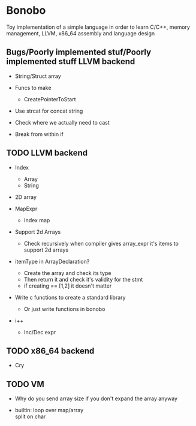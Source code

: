 # Bonobo

Toy implementation of a simple language in order to learn C/C++, memory management, LLVM, x86_64 assembly and language design

## Bugs/Poorly implemented stuf/Poorly implemented stuff  LLVM backend

* String/Struct array

* Funcs to make
    * CreatePointerToStart

* Use strcat for concat string

* Check where we actually need to cast

* Break from within if

## TODO LLVM backend

* Index
    * Array
    * String

* 2D array

* MapExpr
    * Index map 
    
* Support 2d Arrays
    * Check recursively when compiler gives array_expr it's items to support 2d arrays

* itemType in ArrayDeclaration?
    * Create the array and check its type 
    * Then return it and check it's validity for the stmt
    * if creating == [1,2] it doesn't matter


* Write c functions to create a standard library
    * Or just write functions in bonobo

* i++
    * Inc/Dec expr

## TODO x86_64 backend

* Cry


## TODO VM 

* Why do you send array size if you don't expand the array anyway

* builtin:
    loop over map/array    
    split on char
